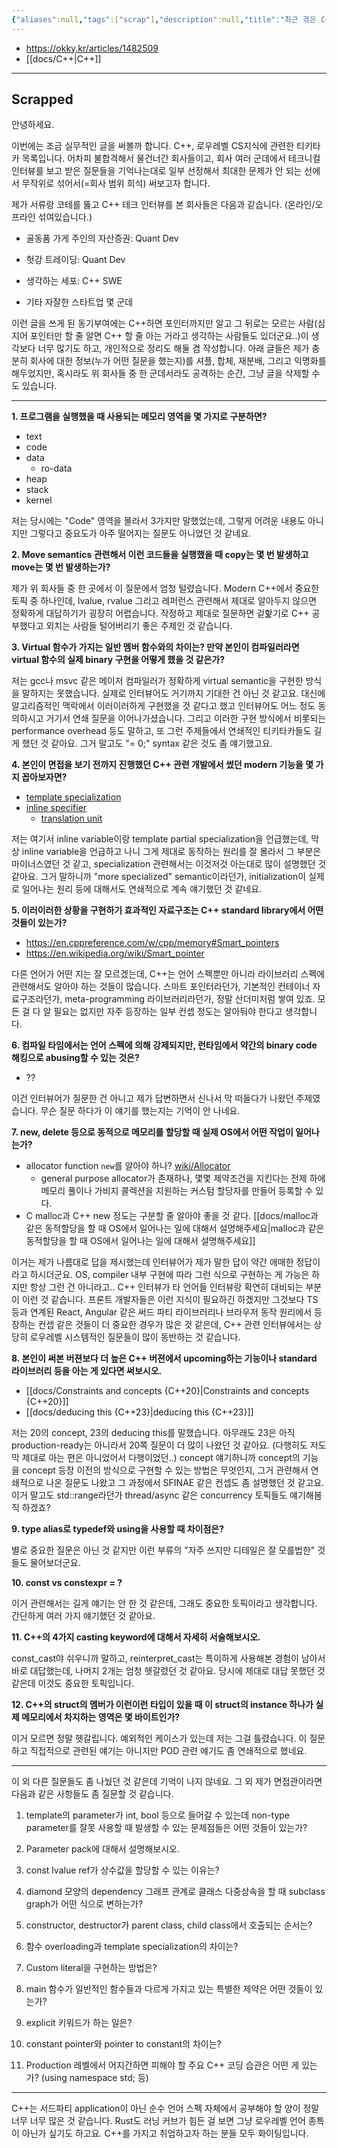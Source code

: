 ```yaml
---
{"aliases":null,"tags":["scrap"],"description":null,"title":"최근 겪은 C++ 인터뷰 경험 - OKKY","created":"2024-01-10T15:25:22","updated":"2024-01-10T21:25:46","dg-publish":true,"permalink":"/docs/최근 겪은 C++ 인터뷰 경험 - OKKY/","dgPassFrontmatter":true}
---
```


- <https://okky.kr/articles/1482509>
- [[docs/C++\|C++]]
---

## Scrapped

안녕하세요.

이번에는 조금 실무적인 글을 써볼까 합니다. C++, 로우레벨 CS지식에 관련한 티키타카 목록입니다. 어차피 불합격해서 물건너간 회사들이고, 회사 여러 군데에서 테크니컬 인터뷰를 보고 받은 질문들을 기억나는대로 일부 선정해서 최대한 문제가 안 되는 선에서 무작위로 섞어서(=회사 범위 희석) 써보고자 합니다.

제가 서류랑 코테를 뚫고 C++ 테크 인터뷰를 본 회사들은 다음과 같습니다. (온라인/오프라인 섞여있습니다.)

-   골동품 가게 주인의 자산증권: Quant Dev
    
-   헛강 트레이딩: Quant Dev
    
-   생각하는 세포: C++ SWE
    
-   기타 자잘한 스타트업 몇 군데
    

이런 글을 쓰게 된 동기부여에는 C++하면 포인터까지만 알고 그 뒤로는 모르는 사람(심지어 포인터만 할 줄 알면 C++ 할 줄 아는 거라고 생각하는 사람들도 있더군요..)이 생각보다 너무 많기도 하고, 개인적으로 정리도 해둘 겸 작성합니다. 아래 글들은 제가 충분히 회사에 대한 정보(누가 어떤 질문을 했는지)를 셔플, 합체, 재분배, 그리고 익명화를 해두었지만, 혹시라도 위 회사들 중 한 군데서라도 공격하는 순간, 그냥 글을 삭제할 수도 있습니다.

___

**1\. 프로그램을 실행했을 때 사용되는 메모리 영역을 몇 가지로 구분하면?**

- text
- code
- data
	- ro-data
- heap
- stack
- kernel

저는 당시에는 "Code" 영역을 몰라서 3가지만 말했었는데, 그렇게 어려운 내용도 아니지만 그렇다고 중요도가 아주 떨어지는 질문도 아니었던 것 같네요.

**2\. Move semantics 관련해서 이런 코드들을 실행했을 때 copy는 몇 번 발생하고 move는 몇 번 발생하는가?**

제가 위 회사들 중 한 곳에서 이 질문에서 엄청 털렸습니다. Modern C++에서 중요한 토픽 중 하나인데, lvalue, rvalue 그리고 레퍼런스 관련해서 제대로 알아두지 않으면 정확하게 대답하기가 굉장히 어렵습니다. 작정하고 제대로 질문하면 겉핥기로 C++ 공부했다고 외치는 사람들 털어버리기 좋은 주제인 것 같습니다.

**3\. Virtual 함수가 가지는 일반 멤버 함수와의 차이는? 만약 본인이 컴파일러라면 virtual 함수의 실제 binary 구현을 어떻게 했을 것 같은가?**

저는 gcc나 msvc 같은 메이저 컴파일러가 정확하게 virtual semantic을 구현한 방식을 말하지는 못했습니다. 실제로 인터뷰어도 거기까지 기대한 건 아닌 것 같고요. 대신에 알고리즘적인 맥락에서 이러이러하게 구현했을 것 같다고 했고 인터뷰어도 어느 정도 동의하시고 거기서 연쇄 질문을 이어나가셨습니다. 그리고 이러한 구현 방식에서 비롯되는 performance overhead 등도 말하고, 또 그런 주제들에서 연쇄적인 티키타카들도 길게 했던 것 같아요. 그거 말고도 "= 0;" syntax 같은 것도 좀 얘기했고요.

**4\. 본인이 면접을 보기 전까지 진행했던 C++ 관련 개발에서 썼던 modern 기능을 몇 가지 꼽아보자면?**

- [template specialization](https://en.cppreference.com/w/cpp/language/template_specialization)
- [inline specifier](https://en.cppreference.com/w/cpp/language/inline)
	- [translation unit](https://en.wikipedia.org/wiki/Translation_unit_(programming))

저는 여기서 inline variable이랑 template partial specialization을 언급했는데, 막상 inline variable을 언급하고 나니 그게 제대로 동작하는 원리를 잘 몰라서 그 부분은 마이너스였던 것 같고, specialization 관련해서는 이것저것 아는대로 많이 설명했던 것 같아요. 그거 말하니까 "more specialized" semantic이라던가, initialization이 실제로 일어나는 원리 등에 대해서도 연쇄적으로 계속 얘기했던 것 같네요.

**5\. 이러이러한 상황을 구현하기 효과적인 자료구조는 C++ standard library에서 어떤 것들이 있는가?**

- <https://en.cppreference.com/w/cpp/memory#Smart_pointers>
- <https://en.wikipedia.org/wiki/Smart_pointer>

다른 언어가 어떤 지는 잘 모르겠는데, C++는 언어 스펙뿐만 아니라 라이브러리 스펙에 관련해서도 알아야 하는 것들이 많습니다. 스마트 포인터라던가, 기본적인 컨테이너 자료구조라던가, meta-programming 라이브러리라던가, 정말 산더미처럼 쌓여 있죠. 모든 걸 다 알 필요는 없지만 자주 등장하는 일부 컨셉 정도는 알아둬야 한다고 생각합니다.

**6\. 컴파일 타임에서는 언어 스펙에 의해 강제되지만, 런타임에서 약간의 binary code 해킹으로 abusing할 수 있는 것은?**

- ??

이건 인터뷰어가 질문한 건 아니고 제가 답변하면서 신나서 막 떠들다가 나왔던 주제였습니다. 무슨 질문 하다가 이 얘기를 했는지는 기억이 안 나네요.

**7\. new, delete 등으로 동적으로 메모리를 할당할 때 실제 OS에서 어떤 작업이 일어나는가?**

- allocator function `new`를 알아야 하나? [wiki/Allocator](https://en.wikipedia.org/wiki/Allocator_(C%2B%2B)) 
	- general purpose allocator가 존재하나, 몇몇 제약조건을 지킨다는 전제 하에 메모리 풀이나 가비지 콜렉션을 지원하는 커스텀 할당자를 만들어 등록할 수 있다.
- C malloc과 C++ new 정도는 구분할 줄 알아야 좋을 것 같다. [[docs/malloc과 같은 동적할당을 할 때 OS에서 일어나는 일에 대해서 설명해주세요\|malloc과 같은 동적할당을 할 때 OS에서 일어나는 일에 대해서 설명해주세요]] 

이거는 제가 나름대로 답을 제시했는데 인터뷰어가 제가 말한 답이 약간 애매한 정답이라고 하시더군요. OS, compiler 내부 구현에 따라 그런 식으로 구현하는 게 가능은 하지만 항상 그런 건 아니라고.. C++ 인터뷰가 타 언어들 인터뷰랑 확연히 대비되는 부분이 이런 것 같습니다. 프론트 개발자들은 이런 지식이 필요하긴 하겠지만 그것보다 TS 등과 연계된 React, Angular 같은 써드 파티 라이브러리나 브라우저 동작 원리에서 등장하는 컨셉 같은 것들이 더 중요한 경우가 많은 것 같은데, C++ 관련 인터뷰에서는 상당히 로우레벨 시스템적인 질문들이 많이 동반하는 것 같습니다.

**8\. 본인이 써본 버젼보다 더 높은 C++ 버젼에서 upcoming하는 기능이나 standard 라이브러리 등을 아는 게 있다면 써보시오.**

- [[docs/Constraints and concepts {C++20}\|Constraints and concepts {C++20}]]
- [[docs/deducing this {C++23}\|deducing this {C++23}]]

저는 20의 concept, 23의 deducing this를 말했습니다. 아무래도 23은 아직 production-ready는 아니라서 20쪽 질문이 더 많이 나왔던 것 같아요. (다행히도 저도 막 제대로 아는 편은 아니었어서 다행이었던..) concept 얘기하니까 concept의 기능을 concept 등장 이전의 방식으로 구현할 수 있는 방법은 무엇인지, 그거 관련해서 연쇄적으로 나온 질문도 나왔고 그 과정에서 SFINAE 같은 컨셉도 좀 설명했던 것 같고요. 이거 말고도 std::range라던가 thread/async 같은 concurrency 토픽들도 얘기해봄직 하겠죠?

**9\. type alias로 typedef와 using을 사용할 때 차이점은?**

별로 중요한 질문은 아닌 것 같지만 이런 부류의 "자주 쓰지만 디테일은 잘 모를법한" 것들도 물어보더군요.

**10\. const vs constexpr = ?**

이거 관련해서는 길게 얘기는 안 한 것 같은데, 그래도 중요한 토픽이라고 생각합니다. 간단하게 여러 가지 얘기했던 것 같아요.

**11\. C++의 4가지 casting keyword에 대해서 자세히 서술해보시오.**

const\_cast야 쉬우니까 말하고, reinterpret\_cast는 특이하게 사용해본 경험이 남아서 바로 대답했는데, 나머지 2개는 엄청 헷갈렸던 것 같아요. 당시에 제대로 대답 못했던 것 같은데 이것도 중요한 토픽입니다.

**12\. C++의 struct의 멤버가 이런이런 타입이 있을 때 이 struct의 instance 하나가 실제 메모리에서 차지하는 영역은 몇 바이트인가?**

이거 모르면 정말 헷갈립니다. 예외적인 케이스가 있는데 저는 그걸 틀렸습니다. 이 질문하고 직접적으로 관련된 얘기는 아니지만 POD 관련 얘기도 좀 연쇄적으로 했네요.

___

이 외 다른 질문들도 좀 나눴던 것 같은데 기억이 나지 않네요. 그 외 제가 면접관이라면 다음과 같은 사항들도 좀 질문할 것 같습니다.

1.  template의 parameter가 int, bool 등으로 들어갈 수 있는데 non-type parameter를 잘못 사용할 때 발생할 수 있는 문제점들은 어떤 것들이 있는가?
    
2.  Parameter pack에 대해서 설명해보시오.
    
3.  const lvalue ref가 상수값을 할당할 수 있는 이유는?
    
4.  diamond 모양의 dependency 그래프 관계로 클래스 다중상속을 할 때 subclass graph가 어떤 식으로 변하는가?
    
5.  constructor, destructor가 parent class, child class에서 호출되는 순서는?
    
6.  함수 overloading과 template specialization의 차이는?
    
7.  Custom literal을 구현하는 방법은?
    
8.  main 함수가 일반적인 함수들과 다르게 가지고 있는 특별한 제약은 어떤 것들이 있는가?
    
9.  explicit 키워드가 하는 일은?
    
10.  constant pointer와 pointer to constant의 차이는?
    
11.  Production 레벨에서 어지간하면 피해야 할 주요 C++ 코딩 습관은 어떤 게 있는가? (using namespace std; 등)
    

___

C++는 서드파티 application이 아닌 순수 언어 스펙 자체에서 공부해야 할 양이 정말 너무 너무 많은 것 같습니다. Rust도 러닝 커브가 힘든 걸 보면 그냥 로우레벨 언어 종특이 아닌가 싶기도 하고요. C++를 가지고 취업하고자 하는 분들 모두 화이팅입니다.
